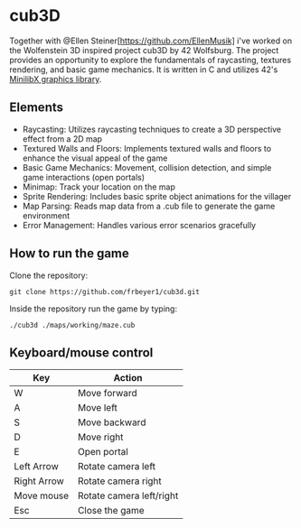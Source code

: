 # cub3D

Together with @Ellen Steiner[https://github.com/EllenMusik] i've worked on the Wolfenstein 3D inspired project cub3D by 42 Wolfsburg. The project provides an opportunity to explore the fundamentals of raycasting, textures rendering, and basic game mechanics. It is written in C and utilizes 42's [MinilibX graphics library](https://github.com/42Paris/minilibx-linux).

## Elements
- Raycasting: Utilizes raycasting techniques to create a 3D perspective effect from a 2D map
- Textured Walls and Floors: Implements textured walls and floors to enhance the visual appeal of the game
- Basic Game Mechanics: Movement, collision detection, and simple game interactions (open portals)
- Minimap: Track your location on the map
- Sprite Rendering: Includes basic sprite object animations for the villager
- Map Parsing: Reads map data from a .cub file to generate the game environment
- Error Management: Handles various error scenarios gracefully 


## How to run the game
Clone the repository:
```
git clone https://github.com/frbeyer1/cub3d.git
```

Inside the repository run the game by typing:
```
./cub3d ./maps/working/maze.cub
```

## Keyboard/mouse control

| Key | Action |
| --- | --- |
| W | Move forward |
| A | Move left |
| S | Move backward|
| D | Move right |
| E | Open portal |
| Left Arrow | Rotate camera left |
| Right Arrow | Rotate camera right |
| Move mouse | Rotate camera left/right|
| Esc | Close the game |
